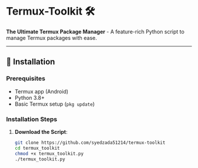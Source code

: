 # Termux-Toolkit 🛠️

**The Ultimate Termux Package Manager** - A feature-rich Python script to manage Termux packages with ease.

---

## 🚀 Installation

### Prerequisites
- Termux app (Android)
- Python 3.8+
- Basic Termux setup (`pkg update`)

### Installation Steps
1. **Download the Script**:
   ```bash
   git clone https://github.com/syedzada51214/termux-toolkit
   cd termux_toolkit
   chmod +x termux_toolkit.py
   ./termux_toolkit.py

